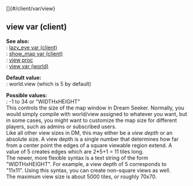 []{#/client/var/view}    
## view var (client)    
**See also:**    
:   [lazy_eye var (client)](/ref/client/var/lazy_eye.md)    
:   [show_map var (client)](/ref/client/var/show_map.md)    
:   [view proc](/ref/proc/view.md)    
:   [view var (world)](/ref/world/var/view.md)    
<!-- -->    
**Default value:**    
:   world.view (which is 5 by default)    
<!-- -->    
**Possible values:**    
:   -1 to 34 or \"WIDTHxHEIGHT\"    
This controls the size of the map window in Dream Seeker. Normally, you    
would simply compile with world/view assigned to whatever you want, but    
in some cases, you might want to customize the map size for different    
players, such as admins or subscribed users.    
Like all other view sizes in DM, this may either be a *view depth* or an    
absolute size. A view depth is a single number that determines how far    
from a center point the edges of a square viewable region extend. A    
value of 5 creates edges which are 2\*5+1 = 11 tiles long.    
The newer, more flexible syntax is a text string of the form    
\"WIDTHxHEIGHT\". For example, a view depth of 5 corresponds to    
\"11x11\". Using this syntax, you can create non-square views as well.    
The maximum view size is about 5000 tiles, or roughly 70x70.  